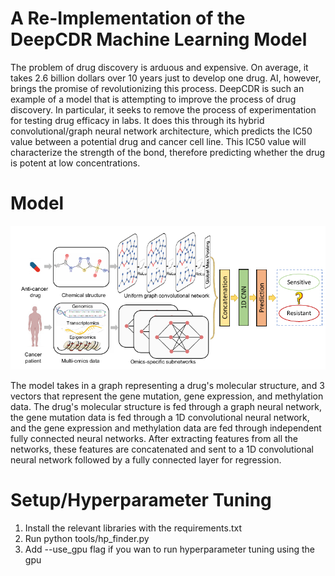 # A Re-Implementation of the DeepCDR Machine Learning Model

The problem of drug discovery is arduous and expensive. On average, it takes 2.6 billion dollars over 10 years just 
to develop one drug. AI, however, brings the promise of revolutionizing this process. DeepCDR is such an example of 
a model that is attempting to improve the process of drug discovery. In particular, it seeks to remove the process 
of experimentation for testing drug efficacy in labs. It does this through its hybrid convolutional/graph neural network 
architecture, which predicts the IC50 value between a potential drug and cancer cell line. This IC50 value will 
characterize the strength of the bond, therefore predicting whether the drug is potent at low concentrations. 


# Model

![Illustration of the DeepCDR model](Images/model.png)

The model takes in a graph representing a drug's molecular structure, and 3 vectors that represent the gene mutation, 
gene expression, and methylation data. The drug's molecular structure is fed through a graph neural network, the gene 
mutation data is fed through a 1D convolutional neural network, and the gene expression and methylation data are fed 
through independent fully connected neural networks. After extracting features from all the networks, these features 
are concatenated and sent to a 1D convolutional neural network followed by a fully connected layer for regression. 

# Setup/Hyperparameter Tuning

1. Install the relevant libraries with the requirements.txt
2. Run python tools/hp_finder.py
3. Add --use_gpu flag if you wan to run hyperparameter tuning using the gpu
